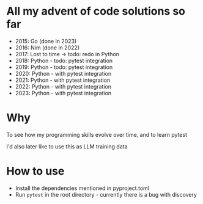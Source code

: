 # All my advent of code solutions so far

* 2015: Go (done in 2023)
* 2016: Nim (done in 2022)
* 2017: Lost to time -> todo: redo in Python
* 2018: Python - todo: pytest integration
* 2019: Python - todo: pytest integration
* 2020: Python - with pytest integration
* 2021: Python - with pytest integration
* 2022: Python - with pytest integration
* 2023: Python - with pytest integration

# Why

To see how my programming skills evolve over time, and to learn pytest

I'd also later like to use this as LLM training data

# How to use

* Install the dependencies mentioned in pyproject.toml
* Run `pytest` in the root directory - currently there is a bug with discovery